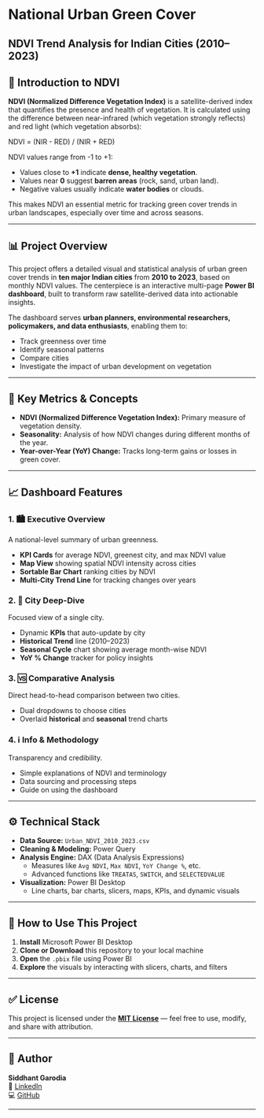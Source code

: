 # National Urban Green Cover
## NDVI Trend Analysis for Indian Cities (2010–2023)

## 🌱 Introduction to NDVI

**NDVI (Normalized Difference Vegetation Index)** is a satellite-derived index that quantifies the presence and health of vegetation. It is calculated using the difference between near-infrared (which vegetation strongly reflects) and red light (which vegetation absorbs):

NDVI = (NIR - RED) / (NIR + RED)

NDVI values range from -1 to +1:
- Values close to **+1** indicate **dense, healthy vegetation**.
- Values near **0** suggest **barren areas** (rock, sand, urban land).
- Negative values usually indicate **water bodies** or clouds.

This makes NDVI an essential metric for tracking green cover trends in urban landscapes, especially over time and across seasons.

---

## 📊 Project Overview

This project offers a detailed visual and statistical analysis of urban green cover trends in **ten major Indian cities** from **2010 to 2023**, based on monthly NDVI values. The centerpiece is an interactive multi-page **Power BI dashboard**, built to transform raw satellite-derived data into actionable insights.

The dashboard serves **urban planners, environmental researchers, policymakers, and data enthusiasts**, enabling them to:
- Track greenness over time
- Identify seasonal patterns
- Compare cities
- Investigate the impact of urban development on vegetation

---

## 🧩 Key Metrics & Concepts

- **NDVI (Normalized Difference Vegetation Index):** Primary measure of vegetation density.
- **Seasonality:** Analysis of how NDVI changes during different months of the year.
- **Year-over-Year (YoY) Change:** Tracks long-term gains or losses in green cover.

---

## 📈 Dashboard Features

### 1. 🏙️ Executive Overview
A national-level summary of urban greenness.
- **KPI Cards** for average NDVI, greenest city, and max NDVI value
- **Map View** showing spatial NDVI intensity across cities
- **Sortable Bar Chart** ranking cities by NDVI
- **Multi-City Trend Line** for tracking changes over years

### 2. 🌳 City Deep-Dive
Focused view of a single city.
- Dynamic **KPIs** that auto-update by city
- **Historical Trend** line (2010–2023)
- **Seasonal Cycle** chart showing average month-wise NDVI
- **YoY % Change** tracker for policy insights

### 3. 🆚 Comparative Analysis
Direct head-to-head comparison between two cities.
- Dual dropdowns to choose cities
- Overlaid **historical** and **seasonal** trend charts

### 4. ℹ️ Info & Methodology
Transparency and credibility.
- Simple explanations of NDVI and terminology
- Data sourcing and processing steps
- Guide on using the dashboard

---

## ⚙️ Technical Stack

- **Data Source:** `Urban_NDVI_2010_2023.csv`
- **Cleaning & Modeling:** Power Query
- **Analysis Engine:** DAX (Data Analysis Expressions)
  - Measures like `Avg NDVI`, `Max NDVI`, `YoY Change %`, etc.
  - Advanced functions like `TREATAS`, `SWITCH`, and `SELECTEDVALUE`
- **Visualization:** Power BI Desktop
  - Line charts, bar charts, slicers, maps, KPIs, and dynamic visuals

---

## 🚀 How to Use This Project

1. **Install** Microsoft Power BI Desktop
2. **Clone or Download** this repository to your local machine
3. **Open** the `.pbix` file using Power BI
4. **Explore** the visuals by interacting with slicers, charts, and filters

---

## ✅ License

This project is licensed under the **[MIT License](./LICENSE)** — feel free to use, modify, and share with attribution.

---

## 👤 Author

**Siddhant Garodia**  
🔗 [LinkedIn](http://www.linkedin.com/in/manansapaloke)  
💻 [GitHub](https://github.com/MananSapaloke)

---

